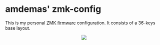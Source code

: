 # amdemas' zmk-config

This is my personal [ZMK firmware](https://github.com/zmkfirmware/zmk/) configuration.
It consists of a 36-keys base layout.

<div align="center">

  ![](scripts/corne-keymap.svg)

</div>